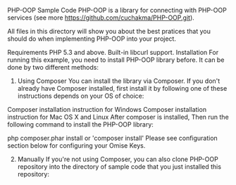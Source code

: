 PHP-OOP Sample Code
PHP-OOP is a library for connecting with PHP-OOP services (see more https://github.com/cuchakma/PHP-OOP.git).

All files in this directory will show you about the best pratices that you should do when implementing PHP-OOP into your project.

Requirements
PHP 5.3 and above.
Built-in libcurl support.
Installation
For running this example, you need to install PHP-OOP library before. It can be done by two different methods:

1. Using Composer
You can install the library via Composer. If you don't already have Composer installed, first install it by following one of these instructions depends on your OS of choice:

Composer installation instruction for Windows
Composer installation instruction for Mac OS X and Linux
After composer is installed, Then run the following command to install the PHP-OOP library:

php composer.phar install or 'composer install'
Please see configuration section below for configuring your Omise Keys.

2. Manually
If you're not using Composer, you can also clone PHP-OOP repository into the directory of sample code that you just installed this repository:


